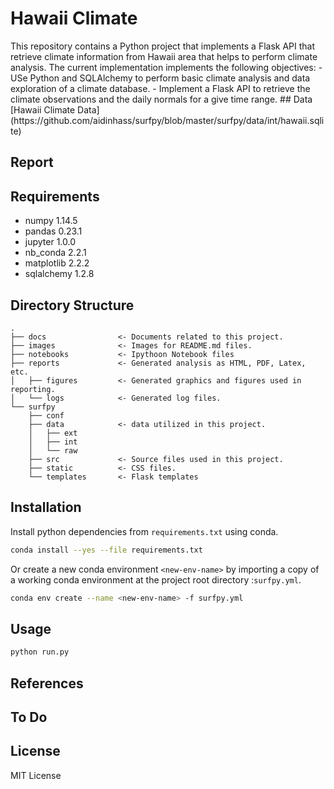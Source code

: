 # Hawaii Climate
<p>This repository contains a Python project that implements a Flask API that retrieve climate information from Hawaii area that helps to perform climate analysis.
The current implementation implements the following objectives:
- USe Python and SQLAlchemy to perform basic climate analysis and data exploration of a climate database.
- Implement a Flask API to retrieve the climate observations and the daily normals for a give time range. 
## Data
[Hawaii Climate Data](https://github.com/aidinhass/surfpy/blob/master/surfpy/data/int/hawaii.sqlite)

## Report

## Requirements
- numpy 1.14.5
- pandas 0.23.1
- jupyter 1.0.0
- nb_conda 2.2.1
- matplotlib 2.2.2
- sqlalchemy 1.2.8 
 
## Directory Structure
```
.
├── docs                <- Documents related to this project.
├── images              <- Images for README.md files.
├── notebooks           <- Ipythoon Notebook files
├── reports             <- Generated analysis as HTML, PDF, Latex, etc.
│   ├── figures         <- Generated graphics and figures used in reporting.
│   └── logs            <- Generated log files.  
└── surfpy
    ├── conf
    ├── data            <- data utilized in this project.
    │   ├── ext
    │   ├── int
    │   └── raw
    ├── src             <- Source files used in this project.
    ├── static          <- CSS files.
    └── templates       <- Flask templates 
```
## Installation
Install python dependencies from  `requirements.txt` using conda.
```bash
conda install --yes --file requirements.txt
```

Or create a new conda environment `<new-env-name>` by importing a copy of a working conda environment at the project root directory :`surfpy.yml`.
```bash
conda env create --name <new-env-name> -f surfpy.yml
```
## Usage
```bash
python run.py

```
## References

## To Do

## License
MIT License 
